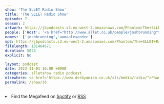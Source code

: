 ```yaml
---
show: 'The SLLET Radio Show'
title: 'The SLLET Radio Show'
episode: 7
season: 2
artwork: https://jbpodcasts.s3.eu-west-2.amazonaws.com/Phantom/The+SLLET+Radio+Show/SLLET+square.png
people: ['Host': '<a href="http://www.sllet.co.uk/people/joshbrunning">Josh Brunning</a>','Guest': ['<a href="http://www.sllet.co.uk/people/annaalexander">Anna Alexander</a>']]
names:  ['joshbrunning','annaalexander']
mp3: https://jbpodcasts.s3.eu-west-2.amazonaws.com/Phantom/The+SLLET+Radio+Show/2022-11-01+-+36.mp3
filelength: 131464671
duration: 5823 
explicit: No

layout: podcast
date: 2022-11-01 16:00 +0000
categories: slletshow radio podcast
elsewhere: <a href="https://www.derbyunion.co.uk/sls/media/radio/">Phantom Media</a>
permalink: /show/36
---
```


<li>Find the Megafeed on <a href="https://open.spotify.com/show/1WGc6YCF3UfAL7E62gHLAS?si=eff5901deb8d498e">Spotify</a> or <a href="https://anchor.fm/s/849e58ac/podcast/rss">RSS</a></li>
